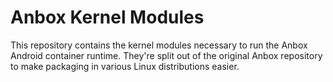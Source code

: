 # Anbox Kernel Modules

This repository contains the kernel modules necessary to run the Anbox
Android container runtime. They're split out of the original Anbox
repository to make packaging in various Linux distributions easier.

